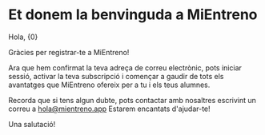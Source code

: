 # Et donem la benvinguda a MiEntreno

Hola, {0}

Gràcies per registrar-te a MiEntreno!

Ara que hem confirmat la teva adreça de correu electrònic, pots iniciar sessió, activar la teva subscripció i començar a gaudir de tots els avantatges que MiEntreno ofereix per a tu i els teus alumnes.

Recorda que si tens algun dubte, pots contactar amb nosaltres escrivint un correu a <hola@mientreno.app> Estarem encantats d'ajudar-te!

Una salutació!